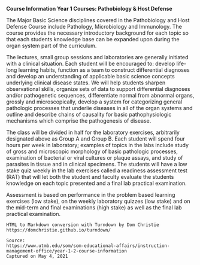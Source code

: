 **Course Information Year 1 Courses: Pathobiology & Host Defense**

The Major Basic Science disciplines covered in the Pathobiology and Host Defense Course include Pathology, Microbiology and Immunology. The course provides the necessary introductory background for each topic so that each students knowledge base can be expanded upon during the organ system part of the curriculum.

The lectures, small group sessions and laboratories are generally initiated with a clinical situation. Each student will be encouraged to: develop life-long learning habits, function as a team to construct differential diagnoses and develop an understanding of applicable basic science concepts underlying clinical disease states. We will help students sharpen observational skills, organize sets of data to support differential diagnoses and/or pathogenetic sequences, differentiate normal from abnormal organs, grossly and microscopically, develop a system for categorizing general pathologic processes that underlie diseases in all of the organ systems and outline and describe chains of causality for basic pathophysiologic mechanisms which comprise the pathogenesis of disease.

The class will be divided in half for the laboratory exercises, arbitrarily designated above as Group A and Group B. Each student will spend four hours per week in laboratory; examples of topics in the labs include study of gross and microscopic morphology of basic pathologic processes, examination of bacterial or viral cultures or plaque assays, and study of parasites in tissue and in clinical specimens. The students will have a low stake quiz weekly in the lab exercises called a readiness assessment test (RAT) that will let both the student and faculty evaluate the students knowledge on each topic presented and a final lab practical examination.

Assessment is based on performance in the problem based learning exercises (low stake), on the weekly laboratory quizzes (low stake) and on the mid-term and final examinations (high stake) as well as the final lab practical examination.

```
HTML to Markdown conversion with Turndown by Dom Christie
https://domchristie.github.io/turndown/

Source:
https://www.utmb.edu/som/som-educational-affairs/instruction-management-office/year-1-2-course-information
Captured on May 4, 2021
```
